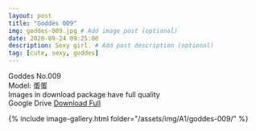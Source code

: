 ```yaml
---
layout: post
title: "Goddes 009"
img: goddes-009.jpg # Add image post (optional)
date: 2020-09-24 09:25:00
description: Sexy girl. # Add post description (optional)
tag: [cute, sexy, goddes]
---
```

Goddes No.009  
Model: 蛋蛋                                                
Images in download package have full quality                    
Google Drive [Download Full](http://gestyy.com/eeHw70)

{% include image-gallery.html folder="/assets/img/A1/goddes-009/" %}
